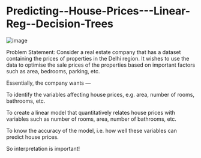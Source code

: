 # Predicting--House-Prices---Linear-Reg--Decision-Trees

![image](https://user-images.githubusercontent.com/125199925/228824773-89c48384-4ad3-45d9-8a4f-4a9e2ca9c99e.png)

Problem Statement:
Consider a real estate company that has a dataset containing the prices of properties in the Delhi region. It wishes to use the data to optimise the sale prices of the properties based on important factors such as area, bedrooms, parking, etc.

Essentially, the company wants —

To identify the variables affecting house prices, e.g. area, number of rooms, bathrooms, etc.

To create a linear model that quantitatively relates house prices with variables such as number of rooms, area, number of bathrooms, etc.

To know the accuracy of the model, i.e. how well these variables can predict house prices.

So interpretation is important!
